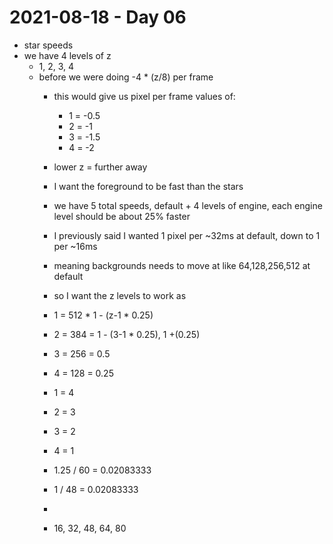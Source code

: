 # 2021-08-18 - Day 06
- star speeds
- we have 4 levels of z
  - 1, 2, 3, 4
  - before we were doing -4 * (z/8) per frame
    - this would give us pixel per frame values of:
      - 1 = -0.5
      - 2 = -1
      - 3 = -1.5
      - 4 = -2

    - lower z = further away
    - I want the foreground to be fast than the stars
    - we have 5 total speeds, default + 4 levels of engine, each engine level should be about 25% faster
    - I previously said I wanted 1 pixel per ~32ms at default, down to 1 per ~16ms
    - meaning backgrounds needs to move at like 64,128,256,512 at default
    - so I want the z levels to work as
    - 1 = 512 * 1 - (z-1 * 0.25)
    - 2 = 384 = 1 - (3-1 * 0.25), 1 +(0.25)
    - 3 = 256 = 0.5
    - 4 = 128 = 0.25

    - 1 = 4
    - 2 = 3
    - 3 = 2
    - 4 = 1

    - 1.25 / 60 = 0.02083333
    - 1 / 48 = 0.02083333

    - 
    - 16, 32, 48, 64, 80
    